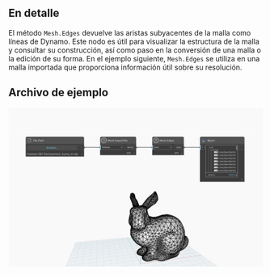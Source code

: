 ## En detalle
El método `Mesh.Edges` devuelve las aristas subyacentes de la malla como líneas de Dynamo. Este nodo es útil para visualizar la estructura de la malla y consultar su construcción, así como paso en la conversión de una malla o la edición de su forma. En el ejemplo siguiente, `Mesh.Edges` se utiliza en una malla importada que proporciona información útil sobre su resolución.

## Archivo de ejemplo

![Example](./Autodesk.DesignScript.Geometry.Mesh.Edges_img.jpg)
